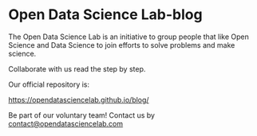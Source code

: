 # Open Data Science Lab-blog
The Open Data Science Lab is an initiative to group people that like Open Science and Data Science to join efforts to solve problems and make science.
 
Collaborate with us read the step by step.

Our official repository is:

https://opendatasciencelab.github.io/blog/

Be part of our voluntary team! Contact us by contact@opendatasciencelab.com


